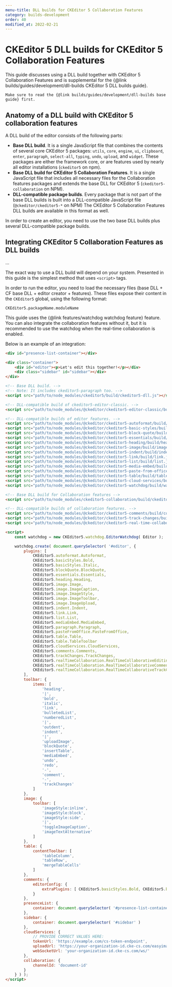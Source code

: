 ```yaml
---
menu-title: DLL builds for CKEditor 5 Collaboration Features
category: builds-development
order: 40
modified_at: 2022-02-21
---
```


# CKEditor 5 DLL builds for CKEditor 5 Collaboration Features

<info-box>
    This guide discusses using a DLL build together with CKEditor 5 Collaboration Features and is supplemental for the {@link builds/guides/development/dll-builds CKEditor 5 DLL builds guide}.

    Make sure to read the {@link builds/guides/development/dll-builds base guide} first.
</info-box>

## Anatomy of a DLL build with CKEditor 5 collaboration features

A DLL build of the editor consists of the following parts:

* **Base DLL build**. It is a single JavaScript file that combines the contents of several core CKEditor 5 packages: `utils`, `core`, `engine`, `ui`, `clipboard`, `enter`, `paragraph`, `select-all`, `typing`, `undo`, `upload`, and `widget`. These packages are either the framework core, or are features used by nearly all editor installations (`ckeditor5` on npm).
* **Base DLL build for CKEditor 5 Collaboration Features**. It is a single JavaScript file that includes all necessary files for the Collaboration features packages and extends the base DLL for CKEditor 5 (`ckeditor5-collaboration` on NPM).
* **DLL-compatible package builds**. Every package that is not part of the base DLL builds is built into a DLL-compatible JavaScript file (`@ckeditor/ckeditor5-*` on NPM) The CKEditor 5 Collaboration Features DLL builds are available in this format as well.

In order to create an editor, you need to use the two base DLL builds plus several DLL-compatible package builds.

## Integrating CKEditor 5 Collaboration Features as DLL builds

...

The exact way to use a DLL build will depend on your system. Presented in this guide is the simplest method that uses `<script>` tags.

In order to run the editor, you need to load the necessary files (base DLL + CF base DLL + editor creator + features). These files expose their content in the `CKEditor5` global, using the following format:

```
CKEditor5.packageName.moduleName
```

<info-box>
	This guide uses the {@link features/watchdog watchdog feature} feature. You can also integrate the collaboration features without it, but it is recommended to use the watchdog when the real-time collaboration is enabled.
</info-box>

Below is an example of an integration:

```html
<div id="presence-list-container"></div>

<div class="container">
    <div id="editor"><p>Let's edit this together!</p></div>
    <div class="sidebar" id="sidebar"></div>
</div>

<!-- Base DLL build. -->
<!-- Note: It includes ckeditor5-paragraph too. -->
<script src="path/to/node_modules/ckeditor5/build/ckeditor5-dll.js"></script>

<!-- DLL-compatible build of ckeditor5-editor-classic. -->
<script src="path/to/node_modules/@ckeditor/ckeditor5-editor-classic/build/editor-classic.js"></script>

<!-- DLL-compatible builds of editor features. -->
<script src="path/to/node_modules/@ckeditor/ckeditor5-autoformat/build/autoformat.js"></script>
<script src="path/to/node_modules/@ckeditor/ckeditor5-basic-styles/build/basic-styles.js"></script>
<script src="path/to/node_modules/@ckeditor/ckeditor5-block-quote/build/block-quote.js"></script>
<script src="path/to/node_modules/@ckeditor/ckeditor5-essentials/build/essentials.js"></script>
<script src="path/to/node_modules/@ckeditor/ckeditor5-heading/build/heading.js"></script>
<script src="path/to/node_modules/@ckeditor/ckeditor5-image/build/image.js"></script>
<script src="path/to/node_modules/@ckeditor/ckeditor5-indent/build/indent.js"></script>
<script src="path/to/node_modules/@ckeditor/ckeditor5-link/build/link.js"></script>
<script src="path/to/node_modules/@ckeditor/ckeditor5-list/build/list.js"></script>
<script src="path/to/node_modules/@ckeditor/ckeditor5-media-embed/build/media-embed.js"></script>
<script src="path/to/node_modules/@ckeditor/ckeditor5-paste-from-office/build/paste-from-office.js"></script>
<script src="path/to/node_modules/@ckeditor/ckeditor5-table/build/table.js"></script>
<script src="path/to/node_modules/@ckeditor/ckeditor5-cloud-services/build/cloud-services.js"></script>
<script src="path/to/node_modules/@ckeditor/ckeditor5-watchdog/build/watchdog.js"></script>

<!-- Base DLL build for Collaboration features -->
<script src="path/to/node_modules/ckeditor5-collaboration/build/ckeditor5-collaboration-dll.js"></script>

<!-- DLL-compatible builds of collaboration features. -->
<script src="path/to/node_modules/@ckeditor/ckeditor5-comments/build/comments.js"></script>
<script src="path/to/node_modules/@ckeditor/ckeditor5-track-changes/build/track-changes.js"></script>
<script src="path/to/node_modules/@ckeditor/ckeditor5-real-time-collaboration/build/real-time-collaboration.js"></script>

<script>
	const watchdog = new CKEditor5.watchdog.EditorWatchdog( Editor );

	watchdog.create( document.querySelector( '#editor', {
		plugins: [
			CKEditor5.autoformat.Autoformat,
			CKEditor5.basicStyles.Bold,
			CKEditor5.basicStyles.Italic,
			CKEditor5.blockQuote.BlockQuote,
			CKEditor5.essentials.Essentials,
			CKEditor5.heading.Heading,
			CKEditor5.image.Image,
			CKEditor5.image.ImageCaption,
			CKEditor5.image.ImageStyle,
			CKEditor5.image.ImageToolbar,
			CKEditor5.image.ImageUpload,
			CKEditor5.indent.Indent,
			CKEditor5.link.Link,
			CKEditor5.list.List,
			CKEditor5.mediaEmbed.MediaEmbed,
			CKEditor5.paragraph.Paragraph,
			CKEditor5.pasteFromOffice.PasteFromOffice,
			CKEditor5.table.Table,
			CKEditor5.table.TableToolbar
			CKEditor5.cloudServices.CloudServices,
			CKEditor5.comments.Comments,
			CKEditor5.trackChanges.TrackChanges,
			CKEditor5.realTimeCollaboration.RealTimeCollaborativeEditing,
			CKEditor5.realTimeCollaboration.RealTimeCollaborativeComments,
			CKEditor5.realTimeCollaboration.RealTimeCollaborativeTrackChanges,
		],
		toolbar: {
			items: [
				'heading',
				'|',
				'bold',
				'italic',
				'link',
				'bulletedList',
				'numberedList',
				'|',
				'outdent',
				'indent',
				'|',
				'uploadImage',
				'blockQuote',
				'insertTable',
				'mediaEmbed',
				'undo',
				'redo',
				'-',
				'comment',
				'-',
				'trackChanges'
			]
		},
		image: {
			toolbar: [
				'imageStyle:inline',
				'imageStyle:block',
				'imageStyle:side',
				'|',
				'toggleImageCaption',
				'imageTextAlternative'
			]
		},
		table: {
			contentToolbar: [
				'tableColumn',
				'tableRow',
				'mergeTableCells'
			]
		},
		comments: {
			editorConfig: {
				extraPlugins: [ CKEditor5.basicStyles.Bold, CKEditor5.basicStyles.Italic, CKEditor5.list.List, CKEditor5.autoformat.Autoformat ]
			}
		},
		presenceList: {
			container: document.querySelector( '#presence-list-container' )
		},
		sidebar: {
			container: document.querySelector( '#sidebar' )
		},
		cloudServices: {
			// PROVIDE CORRECT VALUES HERE:
			tokenUrl: 'https://example.com/cs-token-endpoint',
			uploadUrl: 'https://your-organization-id.cke-cs.com/easyimage/upload/',
			webSocketUrl: 'your-organization-id.cke-cs.com/ws/'
		},
		collaboration: {
			channelId: 'document-id'
		}
	} ) );
</script>
```

